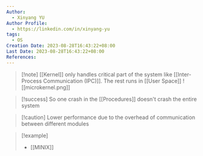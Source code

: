 ```yaml
---
Author:
  - Xinyang YU
Author Profile:
  - https://linkedin.com/in/xinyang-yu
tags:
  - OS
Creation Date: 2023-08-28T16:43:22+08:00
Last Date: 2023-08-28T16:43:22+08:00
References:
---
```

>[!note] [[Kernel]] only handles critical part of the system like [[Inter-Process Communication (IPC)]]. The rest runs in [[User Space]]
>![[microkernel.png]]

>[!success] So one crash in the [[Procedures]] doesn't crash the entire system 

>[!caution] Lower performance due to the overhead of communication between different modules

>[!example] 
>- [[MINIX]]